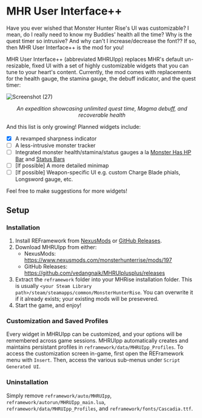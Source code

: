 # MHR User Interface++

Have you ever wished that Monster Hunter Rise's UI was customizable? I mean, do I really need to know my Buddies' health all the time? Why is the quest timer so intrusive? And why can't I increase/decrease the font?? If so, then MHR User Interface++ is the mod for you!

MHR User Interface++ (abbreviated MHRUIpp) replaces MHR's default un-resizable, fixed UI with a set of highly customizable widgets that you can tune to your heart's content. Currently, the mod comes with replacements for the health gauge, the stamina gauge, the debuff indicator, and the quest timer:

![Screenshot (27)](https://user-images.githubusercontent.com/25436568/152444778-a085a53c-a98b-460e-a607-2177786a2864.png)

<p align="center"><em>An expedition showcasing unlimited quest time, Magma debuff, and recoverable health</em></p>

And this list is only growing! Planned widgets include:

- [x] A revamped sharpness indicator
- [ ] A less-intrusive monster tracker
- [ ] Integrated monster health/stamina/status gauges a la [Monster Has HP Bar](https://www.nexusmods.com/monsterhunterrise/mods/43) and [Status Bars](https://www.nexusmods.com/monsterhunterrise/mods/113)
- [ ] [If possible] A more detailed minimap
- [ ] [If possible] Weapon-specific UI e.g. custom Charge Blade phials, Longsword gauge, etc.

Feel free to make suggestions for more widgets!

## Setup

### Installation

1. Install REFramework from [NexusMods](https://www.nexusmods.com/monsterhunterrise/mods/26) or [GitHub Releases](https://github.com/praydog/REFramework/releases). 
2. Download MHRUIpp from either:
    - NexusMods: https://www.nexusmods.com/monsterhunterrise/mods/197
    - GitHub Releases: https://github.com/vedangnaik/MHRUIplusplus/releases
3. Extract the `reframework` folder into your MHRise installation folder. This is usually `<your Steam Library path>/steam/steamapps/common/MonsterHunterRise`. You can overwrite it if it already exists; your existing mods will be presevered.
4. Start the game, and enjoy!

### Customization and Saved Profiles
Every widget in MHRUIpp can be customized, and your options will be remembered across game sessions. MHRUIpp automatically creates and maintains persistant profiles in `reframework/data/MHRUIpp_Profiles`. To access the customization screen in-game, first open the REFramework menu with `Insert`. Then, access the various sub-menus under `Script Generated UI`.

### Uninstallation
Simply remove `reframework/auto/MHRUIpp`, `reframework/autorun/MHRUIpp_main.lua`, `reframework/data/MHRUIpp_Profiles`, and `reframework/fonts/Cascadia.ttf`.
